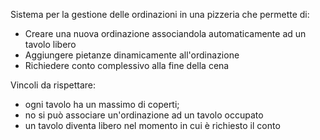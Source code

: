 Sistema per la gestione delle ordinazioni in una pizzeria che permette di:
- Creare una nuova ordinazione associandola automaticamente ad un tavolo libero
- Aggiungere pietanze dinamicamente all'ordinazione
- Richiedere conto complessivo alla fine della cena

Vincoli da rispettare:
- ogni tavolo ha un massimo di coperti;
- no si può associare un'ordinazione ad un tavolo occupato
- un tavolo diventa libero nel momento in cui è richiesto il conto